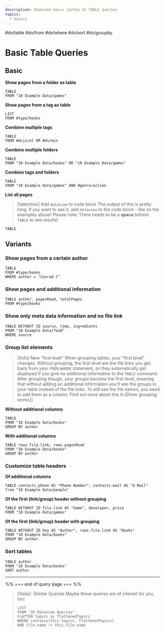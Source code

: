 ```yaml
---
description: Showcase basic syntax of TABLE queries
topics:
  - basics
---
```

#dv/table #dv/from  #dv/where #dv/sort #dv/groupby  

# Basic Table Queries

## Basic 

**Show pages from a folder as table**
```dataview
TABLE
FROM "10 Example Data/games"
```

**Show pages from a tag  as table**
```dataview
LIST
FROM #type/books 
```

**Combine multiple tags**
```dataview
TABLE
FROM #dvjs/el OR #dv/min 
```

**Combine multiple folders**
```dataview
TABLE
FROM "10 Example Data/books" OR "10 Example Data/games"
```

**Combine tags and folders**
```dataview
TABLE
FROM "10 Example Data/games" AND #genre/action  
```

**List all pages**

> [!attention] Add `dataview` to code block
> The output of this is pretty long. If you want to see it, add `dataview` to the code block - like on the examples above!
> Please note: There needs to be a **space** behind `TABLE` to see results!

```
TABLE 
```


## Variants

### Show pages from a certain author

```dataview
TABLE
FROM #type/books 
WHERE author = "Conrad C"
```

### Show pages and additional information

```dataview
TABLE author, pagesRead, totalPages
FROM #type/books
```

### Show only meta data information and no file link

```dataview
TABLE WITHOUT ID source, time, ingredients
FROM "10 Example Data/food"
WHERE source
```

### Group list elements

> [!info] New "first level"
> When grouping tables, your "first level" changes. Without grouping, the first level are the file links you get back from your `FROM/WHERE` statement, so they automatically get displayed if you give no additional information to the `TABLE` command.
> After grouping though, your _groups_ become the first level, meaning that without adding an additional information you'll see the groups in your table instead of the file links. To still see the file names, you need to add them as a column. Find out more about this in [[How grouping works]]

**Without additional columns**
```dataview
TABLE 
FROM "10 Example Data/books"
GROUP BY author
```

**With additional columns**
```dataview
TABLE rows.file.link, rows.pagesRead
FROM "10 Example Data/books"
GROUP BY author
```

### Customize table headers

**Of additional columns**
```dataview
TABLE contacts.phone AS "Phone Number", contacts.mail AS "E-Mail"
from "10 Example Data/people"
```

**Of the first (link/group) header without grouping**

```dataview
TABLE WITHOUT ID file.link AS "Game", developer, price
FROM "10 Example Data/games"
```

**Of the first (link/group) header with grouping**

```dataview
TABLE WITHOUT ID key AS "Author", rows.file.link AS "Books"
FROM "10 Example Data/books"
GROUP BY author
```

### Sort tables

```dataview
TABLE author
FROM "10 Example Data/books"
SORT author
```
---
%% === end of query page === %%
> [!help]- Similar Queries
> Maybe these queries are of interest for you, too:
> ```dataview
> LIST
> FROM "20 Dataview Queries"
> FLATTEN topics as flattenedTopics
> WHERE contains(this.topics, flattenedTopics)
> AND file.name != this.file.name
> ```